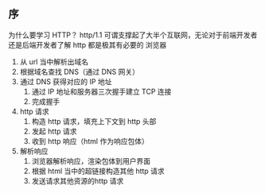 ## 序
为什么要学习 HTTP？
http/1.1 可谓支撑起了大半个互联网，无论对于前端开发者还是后端开发者了解 http 都是极其有必要的
浏览器
1. 从 url 当中解析出域名
2. 根据域名查找 DNS（通过 DNS 网关）
3. 通过 DNS 获得对应的 IP 地址
	1. 通过 IP 地址和服务器三次握手建立 TCP 连接
	2. 完成握手
4. http 请求
	1. 构造 http 请求，填充上下文到 http 头部
	2. 发起 http 请求
	3. 收到 http 响应（html 作为响应包体）
5. 解析响应
	1. 浏览器解析响应，渲染包体到用户界面
	2. 根据 html 当中的超链接构造其他 http 请求
	3. 发送请求其他资源的http 请求
